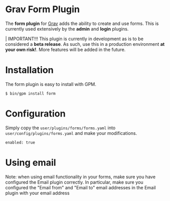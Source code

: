 # Grav Form Plugin

The **form plugin** for [Grav](http://github.com/getgrav/grav) adds the ability to create and use forms.  This is currently used extensively by the **admin** and **login** plugins.

| IMPORTANT!!! This plugin is currently in development as is to be considered a **beta release**.  As such, use this in a production environment **at your own risk!**. More features will be added in the future.

# Installation

The form plugin is easy to install with GPM.

```
$ bin/gpm install form
```

# Configuration

Simply copy the `user/plugins/forms/forms.yaml` into `user/config/plugins/forms.yaml` and make your modifications.

```
enabled: true
```  

# Using email

Note: when using email functionality in your forms, make sure you have configured the Email plugin correctly. In particular, make sure you configured the "Email from" and "Email to" email addresses in the Email plugin with your email address
